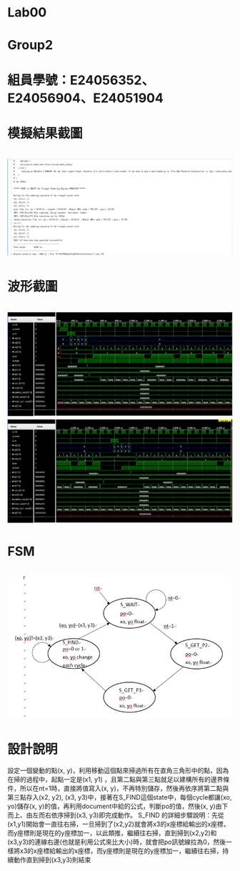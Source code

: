 Lab00
===============================
# Group2
組員學號：E24056352、E24056904、E24051904
===============================
模擬結果截圖
===============================
![image](https://github.com/FPGAGROUP2/2019_FPGA_Design_Group2/blob/master/HW0/img/result.jpg)
===============================
波形截圖
===============================
![image](https://github.com/FPGAGROUP2/2019_FPGA_Design_Group2/blob/master/HW0/img/waveform1.jpg)
![image](https://github.com/FPGAGROUP2/2019_FPGA_Design_Group2/blob/master/HW0/img/waveform2.jpg)
===============================
FSM
===============================
![image](https://github.com/FPGAGROUP2/2019_FPGA_Design_Group2/blob/master/HW0/img/FSM_LAB00.PNG)
===============================
設計說明
===============================
設定一個變動的點(x, y)，利用移動這個點來掃過所有在直角三角形中的點，因為在掃的過程中，起點一定是(x1, y1) ，且第二點與第三點就足以建構所有的邊界條件，所以在nt=1時，直接將值寫入(x, y)，不再特別儲存，然後再依序將第二點與第三點存入(x2, y2), (x3, y3)中，接著在S_FIND這個state中，每個cycle都讓(xo, yo)儲存(x, y)的值，再利用document中給的公式，判斷po的值，然後(x, y)由下而上、由左而右依序掃到(x3, y3)即完成動作。
S_FIND 的詳細步驟說明：先從(x1,y1)開始會一直往右掃，一旦掃到了(x2,y2)就會將x3的x座標給輸出的x座標，而y座標則是現在的y座標加一，以此類推，繼續往右掃，直到掃到(x2,y2)和(x3,y3)的連線右邊(也就是利用公式來比大小)時，就會把po訊號線拉為0，然後一樣將x3的x座標給輸出的x座標，而y座標則是現在的y座標加一，繼續往右掃，持續動作直到掃到(x3,y3)則結束
